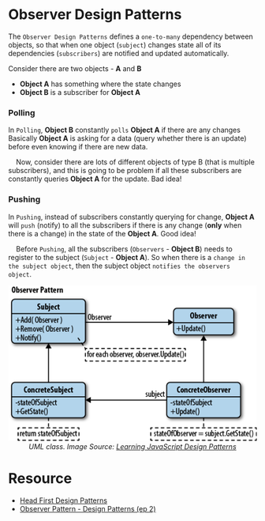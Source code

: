 # Observer Design Patterns

The `Observer Design Patterns` defines a `one-to-many` dependency between objects, so that when one object (`subject`) 
changes state all of its dependencies (`subscribers`) are notified and updated automatically.


Consider there are two objects - **A** and **B**
* **Object A** has something where the state changes
* **Object B** is a subscriber for **Object A**

### Polling
In `Polling`, **Object B** constantly `polls` **Object A** if there are any changes
Basically **Object A** is asking for a data (query whether there is an update) before even knowing if there are new data.
<br>

&nbsp;&nbsp;&nbsp; Now, consider there are lots of different objects of type B (that is multiple subscribers), and this 
is going to be problem if all these subscribers are constantly queries **Object A** for the update. Bad idea!

### Pushing
In `Pushing`, instead of subscribers constantly querying for change, **Object A** will `push` (notify) to all the subscribers 
if there is any change (**only** when there is a change) in the state of the **Object A**. Good idea!
<br>

&nbsp;&nbsp;&nbsp; Before `Pushing`, all the subscribers (`Observers` - **Object B**) needs to register to the subject 
(`Subject` - **Object A**). So when there is a `change in the subject object`, then the subject object `notifies the
observers object`. 

<p align="center">
  <img src="https://raw.githubusercontent.com/anis016/Design-Patterns/master/resource/Observer_Design_Pattern_UML.png?raw=true"/>
  <br>
    <em>UML class. Image Source: <a href="https://learning.oreilly.com/library/view/learning-javascript-design/9781449334840/ch09s05.html">Learning JavaScript Design Patterns</a></em>
</p>

# Resource
* [Head First Design Patterns](https://learning.oreilly.com/library/view/head-first-design/0596007124/)
* [Observer Pattern - Design Patterns (ep 2)](https://www.youtube.com/watch?v=_BpmfnqjgzQ)
